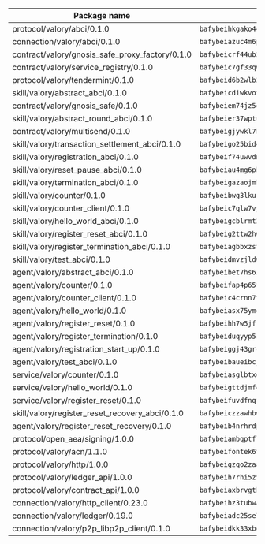 | Package name                                                  | Package hash                                                  |
| ------------------------------------------------------------- | ------------------------------------------------------------- |
| protocol/valory/abci/0.1.0                                    | `bafybeihkgako44fzgurcv4hgbems4ptdtosae4lopnnr75eczb6kx3x2lm` |
| connection/valory/abci/0.1.0                                  | `bafybeiazuc4m6pgz5t2giw64boylpenyuwq2ceqikod6p773drf7m4q7ea` |
| contract/valory/gnosis_safe_proxy_factory/0.1.0               | `bafybeicrf44ub2kauwxan3zfbdmeqb2ae7xhftwucevr7q42bwho5oqcoa` |
| contract/valory/service_registry/0.1.0                        | `bafybeic7gf33qwpfrvrugpb6jumvcy7737mkdt3cojeocn4az7s3rznube` |
| protocol/valory/tendermint/0.1.0                              | `bafybeid6b2wlb24g6d3godmqms44qvnpkhlvb27icotuobvnscmdmlhaha` |
| skill/valory/abstract_abci/0.1.0                              | `bafybeicdiwkvotgr4h2zulx5rsgxqid22d5greqqhgqadd2uqlmpioipem` |
| contract/valory/gnosis_safe/0.1.0                             | `bafybeiem74jz5qgzkxwt34wbdlo64cloaerjui2jme4svdtjx4nh6v2d2y` |
| skill/valory/abstract_round_abci/0.1.0                        | `bafybeier37wpturxovtk3u5ckjluvklrsucfsrli5uzo2n2qfhy5dnpotu` |
| contract/valory/multisend/0.1.0                               | `bafybeigjywkl7hydjsrkogob3xebj2ifhqwmfhhxoeyrndzhhxi5u6amey` |
| skill/valory/transaction_settlement_abci/0.1.0                | `bafybeigo25bid4hrgapy5rq7qxfyzuch37a6jyhg6xhjviwvkp5opnpsim` |
| skill/valory/registration_abci/0.1.0                          | `bafybeif74uwvdm7uutedsfzw3d22jmpjftnghmcq3djiomtjf7hzdfz6x4` |
| skill/valory/reset_pause_abci/0.1.0                           | `bafybeiau4mg6pbzj3kuyp4gffbemukq7qgx3un5bgkcykbjl7u5s47sxxm` |
| skill/valory/termination_abci/0.1.0                           | `bafybeigazaojmbizzod4gts722aqa6das2rknwoywl64jwk5jhsnidlnpi` |
| skill/valory/counter/0.1.0                                    | `bafybeibwg3lkuj536tm7njlbfuslamsoqes62oshp3ad3fhlomqfk3wugu` |
| skill/valory/counter_client/0.1.0                             | `bafybeic7qlw7vyovllmu35rb3cag4afduemo6ulr7sfkxtwtrjhlb2a5cq` |
| skill/valory/hello_world_abci/0.1.0                           | `bafybeigcblrmt2czuqdgnchkhxzuvm42caur5lpsg3yb3apr2wryj5arnm` |
| skill/valory/register_reset_abci/0.1.0                        | `bafybeig2ttw2hwikgvttjyvdi6iq5akpohuybkymjt5horx7jld2xjotri` |
| skill/valory/register_termination_abci/0.1.0                  | `bafybeiagbbxzstxjzv6mkzu2uwvobxzprmbaug2cra2w6mdbwih4ms7yeu` |
| skill/valory/test_abci/0.1.0                                  | `bafybeidmvzjldwvs4pszdosko7pdk6q55pchtqhzloospw7xbmq5atiefm` |
| agent/valory/abstract_abci/0.1.0                              | `bafybeibet7hs6ihznaiqy4wfwbbhdadqz7uc6m6mbnofttcswr54szg7rq` |
| agent/valory/counter/0.1.0                                    | `bafybeifap4p65f5pyee2ij7ng4xxje6vswutrmy7cszpfu4kmk5ehx2qwe` |
| agent/valory/counter_client/0.1.0                             | `bafybeic4crnn7t5ep6bsjrdste2tdbwoktftdhtooxeweypmujv5t7cmpi` |
| agent/valory/hello_world/0.1.0                                | `bafybeiasx75ymdlujfmrorhmyz53lqd2kiv7mrkwf4phjlbkn36gkhyo6a` |
| agent/valory/register_reset/0.1.0                             | `bafybeihh7w5jfkkzyejseeiajnlkpijdoqdurbgtbokgexqbsjxhyvb4ky` |
| agent/valory/register_termination/0.1.0                       | `bafybeiduqyyp5srxnsq6vse2evazfri35gsbjdlcy2b4law2swybtun5ou` |
| agent/valory/registration_start_up/0.1.0                      | `bafybeiggj43grc7lgzfrvgi4knfq4f3payyorl67wu7fwux2ocavqvmy7a` |
| agent/valory/test_abci/0.1.0                                  | `bafybeibaueibcju3rhfodyyzjnqdwu65b65agcu3e4ba2sgbpj62f4grh4` |
| service/valory/counter/0.1.0                                  | `bafybeiasglbtxdxt7tuehgmyfuu3726yncfnlfcznensz7iz6mqozqpnqm` |
| service/valory/hello_world/0.1.0                              | `bafybeigttdjmfe2odi2dwdjoihgvitiliskw7ertshjdnroymxrgmmxdoa` |
| service/valory/register_reset/0.1.0                           | `bafybeifuvdfnqfsdbu5m7iq5rokdx2nxh2uxbwrzrr3woenf7v7o72hrci` |
| skill/valory/register_reset_recovery_abci/0.1.0               | `bafybeiczzawhbwdqxg2adxklvokvrtj6vuf24un7z7mzr7e7vh52i2asku` |
| agent/valory/register_reset_recovery/0.1.0                    | `bafybeib4nrhrdpvjietakbk5h7bcn4bks5x7clui75smwq7mq3ggbqb7gq` |
| protocol/open_aea/signing/1.0.0                               | `bafybeiambqptflge33eemdhis2whik67hjplfnqwieoa6wblzlaf7vuo44` |
| protocol/valory/acn/1.1.0                                     | `bafybeifontek6tvaecatoauiule3j3id6xoktpjubvuqi3h2jkzqg7zh7a` |
| protocol/valory/http/1.0.0                                    | `bafybeigzqo2zaakcjtzzsm6dh4x73v72xg6ctk6muyp5uq5ueb7y34fbxy` |
| protocol/valory/ledger_api/1.0.0                              | `bafybeih7rhi5zvfvwakx5ifgxsz2cfipeecsh7bm3gnudjxtvhrygpcftq` |
| protocol/valory/contract_api/1.0.0                            | `bafybeiaxbrvgtbdrh4lslskuxyp4awyr4whcx3nqq5yrr6vimzsxg5dy64` |
| connection/valory/http_client/0.23.0                          | `bafybeihz3tubwado7j3wlivndzzuj3c6fdsp4ra5r3nqixn3ufawzo3wii` |
| connection/valory/ledger/0.19.0                               | `bafybeiadc25se7dgnn4mufztwpzdono4xsfs45qknzdqyi3gckn6ccuv44` |
| connection/valory/p2p_libp2p_client/0.1.0                     | `bafybeidkk33xbga54szmitk6uwsi3ef56hbbdbuasltqtiyki34hgfpnxa` |
